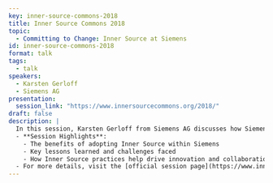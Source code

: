 ```yaml
---
key: inner-source-commons-2018
title: Inner Source Commons 2018
topic: 
  - Committing to Change: Inner Source at Siemens
id: inner-source-commons-2018
format: talk
tags:
  - talk
speakers:
  - Karsten Gerloff
  - Siemens AG
presentation: 
  session_link: "https://www.innersourcecommons.org/2018/"
draft: false
description: |
  In this session, Karsten Gerloff from Siemens AG discusses how Siemens has embraced Inner Source to foster a culture of open collaboration within the organization. The talk explores the challenges, successes, and strategies behind adopting Inner Source practices at a large enterprise.
  - **Session Highlights**:
    - The benefits of adopting Inner Source within Siemens
    - Key lessons learned and challenges faced
    - How Inner Source practices help drive innovation and collaboration in large organizations
  - For more details, visit the [official session page](https://www.innersourcecommons.org/2018/).
---
```

